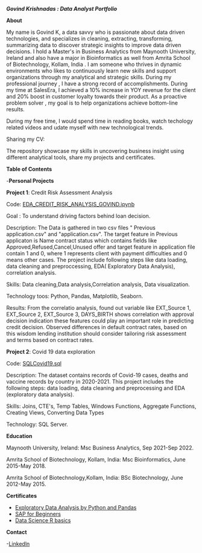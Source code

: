 ***Govind Krishnadas : Data Analyst Portfolio***

**About**

My name is Govind K, a data savvy who is passionate about data driven technologies, and specializes in cleaning, extracting, transforming, summarizing data to discover strategic insights to improve data driven decisions. I hold a Master's in Business Analytics from Maynooth University, Ireland and also have a major in Bioinformatics as well from Amrita School of Biotechnology, Kollam, India . I am someone who thrives in dynamic environments who likes to continuously learn new skills and support organizations through my analytical and strategic skills. During my professional journey , I have a strong record of accomplishments. During my time at SalesEra, I achieved a 10% increase in YOY revenue for the client and 20% boost in customer loyalty towards their product. As a proactive problem solver , my goal is to help organizations achieve bottom-line results. 

During my free time, I would spend time in reading books, watch techology related videos and udate myself with new technological trends.

Sharing my CV:  

The repository showcase my skills in uncovering business insight  using different analytical tools, share my projects and certificates.

 **Table of Contents**

-**Personal Projects**

 **Project 1**: Credit Risk Assessment Analysis
 
 Code: [EDA_CREDIT_RISK_ANALYSIS_GOVIND.ipynb](https://github.com/Govkrish3399/CREDIT-RISK-ASSESSMENT-ANALYSIS/blob/main/EDA_CREDIT_RISK_ANALYSIS_GOVIND.ipynb)
 
 Goal : To understand driving factors behind loan decision.

 Description: The Data is gathered in two csv files " Previous application.csv" and "application.csv". The target feature in Previous applicaton is Name contract status which contains fields like Approved,Refused,Cancel,Unused offer and target feature in application file  contain 1 and 0, where 1 represents client with payment difficulties and 0 means other cases. The project include following steps like data loading, data cleaning and preproccessing, EDA( Exploratory Data Analysis), correlation analysis.

Skills: Data cleaning,Data analysis,Correlation analysis, Data visualization.

Technology toos: Python, Pandas, Matplotlib, Seaborn.

Results: From the correlatio analysis, found out variable like EXT_Source 1, EXT_Source 2, EXT_Source 3, DAYS_BIRTH shows correlation with approval decision indication these features could play an important role in predicting credit decision. Observed differences in default contract rates, based on this wisdom lending institution should consider tailoring risk assessment and terms based on contract rates.

**Project 2**: Covid 19 data exploration

Code: [SQLCovid19.sql](https://github.com/Govkrish3399/Exploring-Covid-19-data-set-using-SQL-server-management-studio)

Description: The dataset contains records of Covid-19 cases, deaths and vaccine records by country in 2020-2021. This project includes the following steps: data loading, data cleaning and preprocessing and EDA (exploratory data analysis).

Skills: Joins, CTE's, Temp Tables, Windows Functions, Aggregate Functions, Creating Views, Converting Data Types

Technology: SQL Server.

**Education**

Maynooth University, Ireland: Msc Business Analytics, Sep 2021-Sep 2022.

Amrita School of Biotechnology, Kollam, India: Msc Bioinformatics, June 2015-May 2018.

Amrita School of Biotechnology,Kollam, India: BSc Biotechnology, June 2012-May 2015.

**Certificates**

- [Exploratory Data Analysis by Python and Pandas](https://coursera.org/verify/DP4T4M2YNS4Z)
- [SAP for Beginners](https://www.udemy.com/certificate/UC-7da7c776-4052-4954-9452-510a775b7a89/)
- [Data Science R basics](https://courses.edx.org/certificates/1849bf123cec46b698bed41f5f4ab394)

 **Contact**
 
 -[Linkedln](https://www.linkedin.com/in/govind-krishnadas/)
 
 

 
 



   
